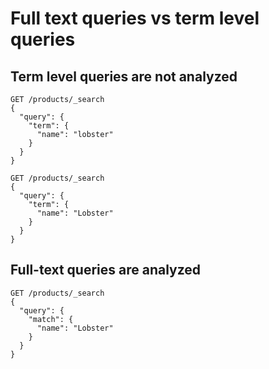 # Full text queries vs term level queries

## Term level queries are not analyzed

```
GET /products/_search
{
  "query": {
    "term": {
      "name": "lobster"
    }
  }
}
```

```
GET /products/_search
{
  "query": {
    "term": {
      "name": "Lobster"
    }
  }
}
```

## Full-text queries are analyzed

```
GET /products/_search
{
  "query": {
    "match": {
      "name": "Lobster"
    }
  }
}
```